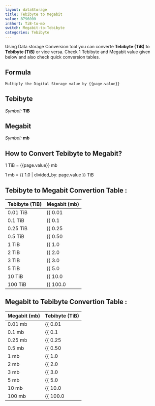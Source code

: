 ```yaml
---
layout: dataStorage
title: Tebibyte to Megabit
value: 8796000
inShort: TiB-to-mb
switch: Megabit-to-Tebibyte
categories: Tebibyte
---
```


Using Data storage Conversion tool you can converte **Tebibyte (TiB)** to **Tebibyte (TiB)** or vice versa. Check 1 Tebibyte and Megabit value given below and also check quick conversion tables.

## Formula
`Multiply the Digital Storage value by {{page.value}}`

## Tebibyte
*Symbol:* **TiB**

## Megabit
*Symbol:* **mb**

## How to Convert Tebibyte to Megabit?

1 TiB = {{page.value}} mb

1 mb = {{ 1.0 | divided_by: page.value }} TiB


## Tebibyte to Megabit Convertion Table :

| Tebibyte (TiB) | Megabit (mb) |
| ---- | ---- |
| 0.01 TiB | {{ 0.01 | times: page.value }} mb |
| 0.1 TiB | {{ 0.1 | times: page.value }} mb |
| 0.25 TiB | {{ 0.25 | times: page.value }} mb |
| 0.5 TiB | {{ 0.50 | times: page.value }} mb |
| 1 TiB | {{ 1.0 | times: page.value }} mb |
| 2 TiB | {{ 2.0 | times: page.value }} mb |
| 3 TiB | {{ 3.0 | times: page.value }} mb |
| 5 TiB | {{ 5.0 | times: page.value }} mb |
| 10 TiB | {{ 10.0 | times: page.value }} mb |
| 100 TiB | {{ 100.0 | times: page.value }} mb |

## Megabit to Tebibyte Convertion Table :

| Megabit (mb) | Tebibyte (TiB) |
| ---- | ---- |
| 0.01 mb | {{ 0.01 | divided_by: page.value }} TiB |
| 0.1 mb | {{ 0.1 | divided_by: page.value }} TiB |
| 0.25 mb | {{ 0.25 | divided_by: page.value }} TiB |
| 0.5 mb | {{ 0.50 | divided_by: page.value }} TiB |
| 1 mb | {{ 1.0 | divided_by: page.value }} TiB |
| 2 mb | {{ 2.0 | divided_by: page.value }} TiB |
| 3 mb | {{ 3.0 | divided_by: page.value }} TiB |
| 5 mb | {{ 5.0 | divided_by: page.value }} TiB |
| 10 mb | {{ 10.0 | divided_by: page.value }} TiB |
| 100 mb | {{ 100.0 | divided_by: page.value }} TiB |


<script>
document.getElementById('selectInput')[17].selected = true
document.getElementById('selectOutput')[6].selected = true
</script>
